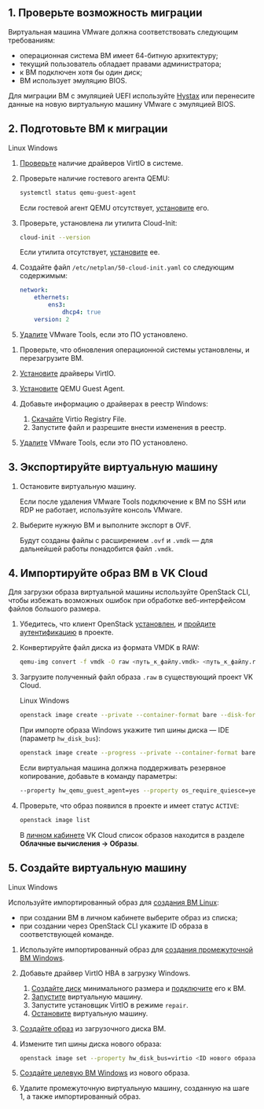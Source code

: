 ## 1. Проверьте возможность миграции

Виртуальная машина VMware должна соответствовать следующим требованиям:

- операционная система ВМ имеет 64-битную архитектуру;
- текущий пользователь обладает правами администратора;
- к ВМ подключен хотя бы один диск;
- ВМ использует эмуляцию BIOS.

<info>

Для миграции ВМ с эмуляцией UEFI используйте [Hystax](/ru/additionals/hystax/migration) или перенесите данные на новую виртуальную машину VMware с эмуляцией BIOS.

</info>

## 2. Подготовьте ВМ к миграции

<tabs>
<tablist>
<tab>Linux</tab>
<tab>Windows</tab>
</tablist>
<tabpanel>

1. [Проверьте](https://www.tencentcloud.com/document/product/213/9929) наличие драйверов VirtIO в системе.
2. Проверьте наличие гостевого агента QEMU:

   ```bash
   systemctl status qemu-guest-agent
   ```

   Если гостевой агент QEMU отсутствует, [установите](https://pve.proxmox.com/wiki/Qemu-guest-agent) его.
3. Проверьте, установлена ли утилита Cloud-Init:

   ```bash
   cloud-init --version
   ```

   Если утилита отсутствует, [установите](https://www.ibm.com/docs/ru/powervc-cloud/2.0.0?topic=init-installing-configuring-cloud-linux) ее.
4. Создайте файл `/etc/netplan/50-cloud-init.yaml` со следующим содержимым:

   ```yaml
   network:
       ethernets:
           ens3:
               dhcp4: true
       version: 2
   ```

5. [Удалите](https://docs.vmware.com/en/VMware-Tools/12.0.0/com.vmware.vsphere.vmwaretools.doc/GUID-6F7BE33A-3B8A-4C57-9C35-656CE05BE22D.html) VMware Tools, если это ПО установлено.

</tabpanel>
<tabpanel>

1. Проверьте, что обновления операционной системы установлены, и перезагрузите ВМ.
2. [Установите](https://github.com/virtio-win/virtio-win-pkg-scripts/blob/master/README.md) драйверы VirtIO.
3. [Установите](https://pve.proxmox.com/wiki/Qemu-guest-agent) QEMU Guest Agent.
4. Добавьте информацию о драйверах в реестр Windows:

   1. [Скачайте](http://migration.platform9.com.s3-us-west-1.amazonaws.com/virtio.reg) Virtio Registry File.
   2. Запустите файл и разрешите внести изменения в реестр.

5. [Удалите](https://docs.vmware.com/en/VMware-Tools/12.0.0/com.vmware.vsphere.vmwaretools.doc/GUID-6F7BE33A-3B8A-4C57-9C35-656CE05BE22D.html) VMware Tools, если это ПО установлено.

</tabpanel>
</tabs>

## 3. Экспортируйте виртуальную машину

1. Остановите виртуальную машину.

   <info>

   Если после удаления VMware Tools подключение к ВМ по SSH или RDP не работает, используйте консоль VMware.

   </info>
2. Выберите нужную ВМ и выполните экспорт в OVF.

   Будут созданы файлы с расширением `.ovf` и `.vmdk` — для дальнейшей работы понадобится файл `.vmdk`.

## 4. Импортируйте образ ВМ в VK Cloud

Для загрузки образа виртуальной машины используйте OpenStack CLI, чтобы избежать возможных ошибок при обработке веб-интерфейсом файлов большого размера.

1. Убедитесь, что клиент OpenStack [установлен](/ru/manage/tools-for-using-services/openstack-cli#1_ustanovite_klient_openstack), и [пройдите аутентификацию](/ru/manage/tools-for-using-services/openstack-cli#3_proydite_autentifikaciyu) в проекте.
2. Конвертируйте файл диска из формата VMDK в RAW:

   ```bash
   qemu-img convert -f vmdk -O raw <путь_к_файлу.vmdk> <путь_к_файлу.raw>
   ```

3. Загрузите полученный файл образа `.raw` в существующий проект VK Cloud.

   <tabs>
   <tablist>
   <tab>Linux</tab>
   <tab>Windows</tab>
   </tablist>

   <tabpanel>

   ```bash
   openstack image create --private --container-format bare --disk-format raw --property store=s3 --file <путь_к_файлу.raw> <название образа>
   ```

   </tabpanel>
   <tabpanel>

   При импорте образа Windows укажите тип шины диска — IDE (параметр `hw_disk_bus`):

   ```bash
   openstack image create --progress --private --container-format bare --disk-format raw <путь_к_файлу.raw> --property store=s3 --property os_type=windows --property hw_disk_bus=ide --min-disk 40 <название образа>
   ```

   </tabpanel>
   </tabs>

   Если виртуальная машина должна поддерживать резервное копирование, добавьте в команду параметры:

   ```bash
   --property hw_qemu_guest_agent=yes --property os_require_quiesce=yes
   ```

4. Проверьте, что образ появился в проекте и имеет статус `ACTIVE`:

   ```bash
   openstack image list
   ```

   В [личном кабинете](https://msk.cloud.vk.com/app/) VK Cloud список образов находится в разделе **Облачные вычисления → Образы**.

## 5. Создайте виртуальную машину

<tabs>
<tablist>
<tab>Linux</tab>
<tab>Windows</tab>
</tablist>

<tabpanel>

Используйте импортированный образ для [создания ВМ Linux](/ru/base/iaas/instructions/vm/vm-create#sozdayte_vm):

- при создании ВМ в личном кабинете выберите образ из списка;
- при создании через OpenStack CLI укажите ID образа в соответствующей команде.

</tabpanel>

<tabpanel>

1. Используйте импортированный образ для [создания промежуточной ВМ Windows](/ru/base/iaas/instructions/vm/vm-create#sozdayte_vm).
2. Добавьте драйвер VirtIO HBA в загрузку Windows.

   1. [Создайте диск](/ru/base/iaas/instructions/vm-volumes#sozdanie_diska) минимального размера и [подключите](/ru/base/iaas/instructions/vm-volumes#podklyuchenie_diska_k_vm) его к ВМ.
   2. [Запустите](/ru/base/iaas/instructions/vm/vm-manage#zapusk_ostanovka_perezagruzka_vm) виртуальную машину.
   3. Запустите установщик VirtIO в режиме `repair`.
   4. [Остановите](/ru/base/iaas/instructions/vm/vm-manage#zapusk_ostanovka_perezagruzka_vm) виртуальную машину.
3. [Создайте образ](/ru/base/iaas/instructions/vm-images/vm-images-manage#sozdanie_obraza) из загрузочного диска ВМ.
4. Измените тип шины диска нового образа:

   ```bash
   openstack image set --property hw_disk_bus=virtio <ID нового образа>
   ```

5. [Создайте целевую ВМ Windows](/ru/base/iaas/instructions/vm/vm-create#sozdayte_vm) из нового образа.
6. Удалите промежуточную виртуальную машину, созданную на шаге 1, а также импортированный образ.

</tabpanel>
</tabs>
